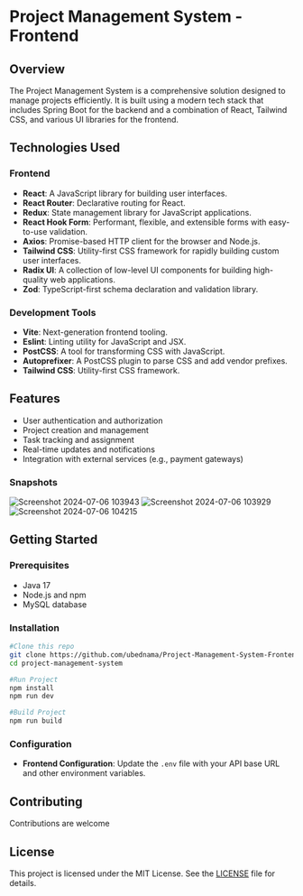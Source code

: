 # Project Management System - Frontend

## Overview

The Project Management System is a comprehensive solution designed to manage projects efficiently. It is built using a modern tech stack that includes Spring Boot for the backend and a combination of React, Tailwind CSS, and various UI libraries for the frontend.

## Technologies Used

### Frontend

- **React**: A JavaScript library for building user interfaces.
- **React Router**: Declarative routing for React.
- **Redux**: State management library for JavaScript applications.
- **React Hook Form**: Performant, flexible, and extensible forms with easy-to-use validation.
- **Axios**: Promise-based HTTP client for the browser and Node.js.
- **Tailwind CSS**: Utility-first CSS framework for rapidly building custom user interfaces.
- **Radix UI**: A collection of low-level UI components for building high-quality web applications.
- **Zod**: TypeScript-first schema declaration and validation library.

### Development Tools

- **Vite**: Next-generation frontend tooling.
- **Eslint**: Linting utility for JavaScript and JSX.
- **PostCSS**: A tool for transforming CSS with JavaScript.
- **Autoprefixer**: A PostCSS plugin to parse CSS and add vendor prefixes.
- **Tailwind CSS**: Utility-first CSS framework.

## Features

- User authentication and authorization
- Project creation and management
- Task tracking and assignment
- Real-time updates and notifications
- Integration with external services (e.g., payment gateways)

### Snapshots

![Screenshot 2024-07-06 103943](https://github.com/ubednama/project-management-system-frontend/assets/61332446/8083b117-78af-4c6f-a90f-74030f71b6c5)
![Screenshot 2024-07-06 103929](https://github.com/ubednama/project-management-system-frontend/assets/61332446/ad944980-4b7c-4b79-aebd-f67b161b25a5)
![Screenshot 2024-07-06 104215](https://github.com/ubednama/project-management-system-frontend/assets/61332446/9c882d2c-414f-4449-b693-dd3b86330ac5)

## Getting Started

### Prerequisites

- Java 17
- Node.js and npm
- MySQL database

### Installation

```sh
#Clone this repo
git clone https://github.com/ubednama/Project-Management-System-Frontend.git
cd project-management-system

#Run Project
npm install
npm run dev

#Build Project
npm run build
```

### Configuration

- **Frontend Configuration**:
    Update the `.env` file with your API base URL and other environment variables.

## Contributing

Contributions are welcome

## License

This project is licensed under the MIT License. See the [LICENSE](LICENSE) file for details.
